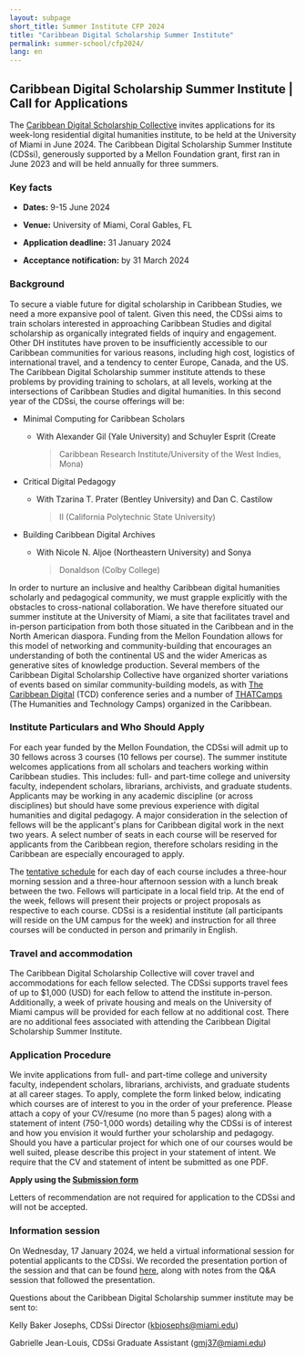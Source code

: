 ```yaml
---
layout: subpage
short_title: Summer Institute CFP 2024
title: "Caribbean Digital Scholarship Summer Institute"
permalink: summer-school/cfp2024/
lang: en
---
```


## Caribbean Digital Scholarship Summer Institute | Call for Applications

The [Caribbean Digital Scholarship Collective](https://cdscollective.org/) invites
applications for its week-long residential digital humanities institute,
to be held at the University of Miami in June 2024. The Caribbean
Digital Scholarship Summer Institute (CDSsi), generously supported by a
Mellon Foundation grant, first ran in June 2023 and will be held
annually for three summers.

### **Key facts**

- **Dates:** 9-15 June 2024

- **Venue:** University of Miami, Coral Gables, FL

- **Application deadline:** 31 January 2024

- **Acceptance notification:** by 31 March 2024

### **Background**

To secure a viable future for digital scholarship in Caribbean Studies,
we need a more expansive pool of talent. Given this need, the CDSsi aims
to train scholars interested in approaching Caribbean Studies and
digital scholarship as organically integrated fields of inquiry and
engagement. Other DH institutes have proven to be insufficiently
accessible to our Caribbean communities for various reasons, including
high cost, logistics of international travel, and a tendency to center
Europe, Canada, and the US. The Caribbean Digital Scholarship summer
institute attends to these problems by providing training to scholars,
at all levels, working at the intersections of Caribbean Studies and
digital humanities. In this second year of the CDSsi, the course
offerings will be:

- Minimal Computing for Caribbean Scholars

  - With Alexander Gil (Yale University) and Schuyler Esprit (Create
    > Caribbean Research Institute/University of the West Indies,
    > Mona)

- Critical Digital Pedagogy

  - With Tzarina T. Prater (Bentley University) and Dan C. Castilow
    > II (California Polytechnic State University)

- Building Caribbean Digital Archives

  - With Nicole N. Aljoe (Northeastern University) and Sonya
    > Donaldson (Colby College)

In order to nurture an inclusive and healthy Caribbean digital
humanities scholarly and pedagogical community, we must grapple
explicitly with the obstacles to cross-national collaboration. We have
therefore situated our summer institute at the University of Miami, a
site that facilitates travel and in-person participation from both those
situated in the Caribbean and in the North American diaspora. Funding
from the Mellon Foundation allows for this model of networking and
community-building that encourages an understanding of both the
continental US and the wider Americas as generative sites of knowledge
production. Several members of the Caribbean Digital Scholarship
Collective have organized shorter variations of events based on similar
community-building models, as with [The Caribbean
Digital](http://caribbeandigitalnyc.net/) (TCD) conference
series and a number of [THATCamps](https://thatcamp.org/)
(The Humanities and Technology Camps) organized in the Caribbean.

### **Institute Particulars and Who Should Apply**

For each year funded by the Mellon Foundation, the CDSsi will admit up
to 30 fellows across 3 courses (10 fellows per course). The summer
institute welcomes applications from all scholars and teachers working
within Caribbean studies. This includes: full- and part-time college and
university faculty, independent scholars, librarians, archivists, and
graduate students. Applicants may be working in any academic discipline
(or across disciplines) but should have some previous experience with
digital humanities and digital pedagogy. A major consideration in the
selection of fellows will be the applicant's plans for Caribbean
digital work in the next two years. A select number of seats in each
course will be reserved for applicants from the Caribbean region,
therefore scholars residing in the Caribbean are especially encouraged
to apply.

The [tentative schedule](https://docs.google.com/spreadsheets/d/1D0HKMh6BkElAwR728I6tc43_F24fWdXORM8mYgVM_8s/edit?usp=sharing)
for each day of each course includes a three-hour morning session and a
three-hour afternoon session with a lunch break between the two. Fellows
will participate in a local field trip. At the end of the week, fellows
will present their projects or project proposals as respective to each
course. CDSsi is a residential institute (all participants will reside
on the UM campus for the week) and instruction for all
three courses will be conducted in person and primarily in English.

### **Travel and accommodation**

The Caribbean Digital Scholarship Collective will cover travel and
accommodations for each fellow selected. The CDSsi supports travel fees
of up to \$1,000 (USD) for each fellow to attend the institute
in-person. Additionally, a week of private housing and meals on the
University of Miami campus will be provided for each fellow at no
additional cost. There are no additional fees associated with attending
the Caribbean Digital Scholarship Summer Institute.

### **Application Procedure**

We invite applications from full- and part-time college and university
faculty, independent scholars, librarians, archivists, and graduate
students at all career stages. To apply, complete the form linked below,
indicating which courses are of interest to you in the order of your
preference. Please attach a copy of your CV/resume (no more than 5
pages) along with a statement of intent (750-1,000 words) detailing why
the CDSsi is of interest and how you envision it would further your
scholarship and pedagogy. Should you have a particular project for which
one of our courses would be well suited, please describe this project in
your statement of intent. We require that the CV and statement of intent
be submitted as one PDF.

<b>Apply using the [Submission form](https://forms.gle/8aBhHBfi5K5UqzFy8)</b>

Letters of recommendation are not required for application to the CDSsi
and will not be accepted.

### **Information session**

On Wednesday, 17 January 2024, we held a virtual informational session for potential applicants to the CDSsi. We recorded the presentation portion of the session and that can be found [here](https://docs.google.com/document/d/1vFneFQSwsLMkKPXk-w8KPMXUymbpL9cAJfD5DK-rjgI/edit?usp=sharing), along with notes from the Q&A session that followed the presentation.

Questions about the Caribbean Digital Scholarship summer institute may
be sent to:

Kelly Baker Josephs, CDSsi Director (kbjosephs@miami.edu)

Gabrielle Jean-Louis, CDSsi Graduate Assistant (gmj37@miami.edu)
